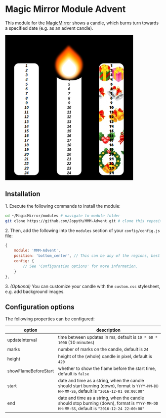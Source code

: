 # Magic Mirror Module Advent

This module for the [MagicMirror](https://github.com/MichMich/MagicMirror) shows a candle, which burns turn towards a specified date (e.g. as an advent candle).

![Three example candles](/.examples/example.png?raw=true)

## Installation

  1\. Execute the following commands to install the module:

```bash
cd ~/MagicMirror/modules # navigate to module folder
git clone https://github.com/Jopyth/MMM-Advent.git # clone this repository
```

  2\. Then, add the following into the `modules` section of your `config/config.js` file:

````javascript
{
    module: 'MMM-Advent',
    position: 'bottom_center', // This can be any of the regions, best results in center regions
    config: {
        // See 'Configuration options' for more information.
    }
},
````

  3\. *(Optional)* You can customize your candle with the `custom.css` stylesheet, e.g. add background images.

## Configuration options

The following properties can be configured:

| option | description |
| ------------- | ------------- |
| updateInterval | time between updates in ms, default is `10 * 60 * 1000` (10 minutes) |
| marks | number of marks on the candle, default is `24` |
| height | height of the (whole) candle in pixel, default is `420` |
| showFlameBeforeStart | whether to show the flame before the start time, default is `false` |
| start | date and time as a string, when the candle should start burning (down), format is `YYYY-MM-DD HH-MM-SS`, default is `"2016-12-01 08:00:00"` |
| end | date and time as a string, when the candle should stop burning (down), format is `YYYY-MM-DD HH-MM-SS`, default is `"2016-12-24 22:00:00"` |
